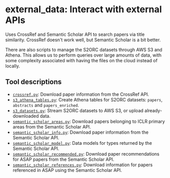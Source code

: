 # external_data: Interact with external APIs

Uses CrossRef and Semantic Scholar API to search papers via title similarity. CrossRef
doesn't work well, but Semantic Scholar is a bit better.

There are also scripts to manage the S2ORC datasets through AWS S3 and Athena. This
allows us to perform queries over large amounts of data, with some complexity associated
with having the files on the cloud instead of locally.

## Tool descriptions

- [`crossref.py`](crossref.py): Download paper information from the CrossRef API.
- [`s3_athena_tables.py`](s3_athena_tables.py): Create Athena tables for S2ORC datasets:
  `papers`, `abstracts` and `papers_enriched`.
- [`s3_datasets.py`](s3_datasets.py): Stream S2ORC datasets to AWS S3, or upload
  already-downloaded data.
- [`semantic_scholar_areas.py`](semantic_scholar_areas.py): Download papers belonging to
  ICLR primary areas from the Semantic Scholar API.
- [`semantic_scholar_info.py`](semantic_scholar_info.py): Download paper information
  from the Semantic Scholar API.
- [`semantic_scholar_model.py`](semantic_scholar_model.py): Data models for types
  returned by the Semantic Scholar API.
- [`semantic_scholar_recommended.py`](semantic_scholar_recommended.py): Download paper
  recommendations for ASAP papers from the Semantic Scholar API.
- [`semantic_scholar_references.py`](semantic_scholar_references.py): Download
  information for papers referenced in ASAP using the Semantic Scholar API.
